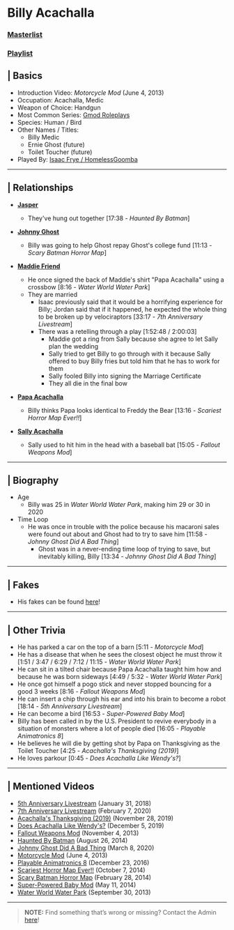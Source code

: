 # Billy Acachalla
### [Masterlist]()
### [Playlist](https://www.youtube.com/playlist?list=PLwljWXtmIKiSAvbZSohU1e8OHren0ot6z)

## | Basics
- Introduction Video: *Motorcycle Mod* \(June 4, 2013)
- Occupation: Acachalla, Medic
- Weapon of Choice: Handgun
- Most Common Series: [Gmod Roleplays](6.Series/Gmod/Roleplays.md)
- Species: Human / Bird
- Other Names / Titles:
  - Billy Medic
  - Ernie Ghost \(future)
  - Toilet Toucher \(future)
- Played By: [Isaac Frye / HomelessGoomba](3.Siblings/3.4.Isaac-Frye-HomelessGoomba.md)

----

## | Relationships
- [**Jasper**](5.Characters/Qeios_Characters.md)
  - They've hung out together \[17:38 - *Haunted By Batman*]

- [**Johnny Ghost**](5.Characters/Johnny_Ghost.md)
  - Billy was going to help Ghost repay Ghost's college fund \[11:13 - *Scary Batman Horror Map*]

- [**Maddie Friend**](5.Characters/Maddie_Friend.md)
  - He once signed the back of Maddie's shirt "Papa Acachalla" using a crossbow \[8:16 - *Water World Water Park*]
  - They are married
    - Isaac previously said that it would be a horrifying experience for Billy; Jordan said that if it happened, he expected the whole thing to be broken up by velociraptors \[33:17 - *7th Anniversary Livestream*]
    - There was a retelling through a play \[1:52:48 / 2:00:03]
      - Maddie got a ring from Sally because she agree to let Sally plan the wedding
      - Sally tried to get Billy to go through with it because Sally offered to buy Billy fries but told him that he has to work for them
      - Sally fooled Billy into signing the Marriage Certificate
      - They all die in the final bow

- [**Papa Acachalla**](5.Characters/Papa_Acachalla.md)
  - Billy thinks Papa looks identical to Freddy the Bear \[13:16 - *Scariest Horror Map Ever!!*]

- [**Sally Acachalla**](5.Characters/Sally_Acachalla.md)
  - Sally used to hit him in the head with a baseball bat \[15:05 - *Fallout Weapons Mod*]

----

## | Biography
- Age
  - Billy was 25 in *Water World Water Park*, making him 29 or 30 in 2020
- Time Loop
  - He was once in trouble with the police because his macaroni sales were found out about and Ghost had to try to save him \[11:58 - *Johnny Ghost Did A Bad Thing*]
    - Ghost was in a never-ending time loop of trying to save, but inevitably killing, Billy \[13:34 - *Johnny Ghost Did A Bad Thing*]

----

## | Fakes
- His fakes can be found [here](5.Characters/One-Use_Uncommon.md)!

----

## | Other Trivia
- He has parked a car on the top of a barn \[5:11 - *Motorcycle Mod*]
- He has a disease that when he sees the closest object he must throw it \[1:51 / 3:47 / 6:29 / 7:12 / 11:15 - *Water World Water Park*]
- He can sit in a tilted chair because Papa Acachalla taught him how and because he was born sideways \[4:49 / 5:32 - *Water World Water Park*]
- He once got himself a pogo stick and never stopped bouncing for a good 3 weeks \[8:16 - *Fallout Weapons Mod*]
- He can insert a chip through his ear and into his brain to become a robot \[18:14 - *5th Anniversary Livestream*]
- He can become a bird \[16:53 - *Super-Powered Baby Mod*]
- Billy has been called in by the U.S. President to revive everybody in a situation of monsters where a lot of people died \[16:05 - *Playable Animatronics 8*]
- He believes he will die by getting shot by Papa on Thanksgiving as the Toilet Toucher [4:25 - *Acachalla's Thanksgiving (2019)*]
- He loves parkour [0:45 - *Does Acachalla Like Wendy's?*]

----

## | Mentioned Videos
- [5th Anniversary Livestream](https://youtu.be/6AHnicY1Iq4) \(January 31, 2018)
- [7th Anniversary Livestream](https://youtu.be/GBFpW-t83Zs) \(February 7, 2020)
- [Acachalla's Thanksgiving \(2019)](https://youtu.be/dC5GT2mZNEk) \(November 28, 2019)
- [Does Acachalla Like Wendy's?](https://youtu.be/K2-86Dc81Ec) \(December 5, 2019)
- [Fallout Weapons Mod](https://youtu.be/mLeVwZUtNfY) \(November 4, 2013)
- [Haunted By Batman](https://youtu.be/LymOGelRMwc) \(August 26, 2014)
- [Johnny Ghost Did A Bad Thing](https://youtu.be/e94uIredEVM) \(March 8, 2020)
- [Motorcycle Mod](https://youtu.be/gNREBUzmn98) \(June 4, 2013)
- [Playable Animatronics 8](https://youtu.be/KByoXkGBzWo) \(December 23, 2016)
- [Scariest Horror Map Ever!!](https://youtu.be/7ZrYVSgBI1Y) \(October 7, 2014)
- [Scary Batman Horror Map](https://youtu.be/EB9US2_E0J8) \(February 28, 2014)
- [Super-Powered Baby Mod](https://youtu.be/jWXZO7cAe3o) \(May 11, 2014)
- [Water World Water Park](https://youtu.be/UbMEqAkgO7M) \(September 30, 2013)

----

> **NOTE:** Find something that’s wrong or missing? Contact the Admin [here](../chapter_2.md)!